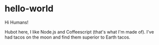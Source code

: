 # hello-world

Hi Humans!

Hubot here, I like Node.js and Coffeescript (that's what I'm made of). 
I've had tacos on the moon and find them superior to Earth tacos. 
